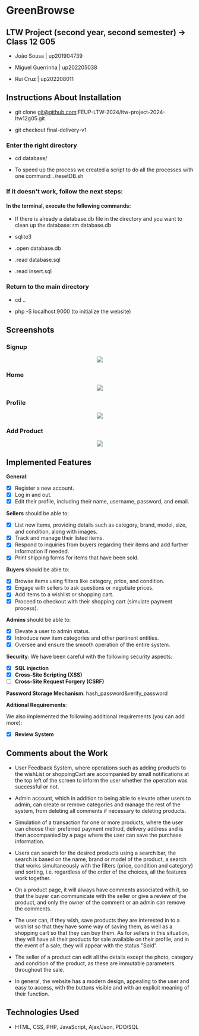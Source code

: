 # GreenBrowse

## LTW Project (second year, second semester) -> Class 12 G05

- João Sousa | up201904739

- Miguel Guerrinha | up202205038

- Rui Cruz | up202208011

## Instructions About Installation

- git clone git@github.com:FEUP-LTW-2024/ltw-project-2024-ltw12g05.git

- git checkout final-delivery-v1

### Enter the right directory

- cd database/

- To speed up the process we created a script to do all the processes with one command: ./resetDB.sh

### If it doesn't work, follow the next steps:

#### In the terminal, execute the following commands:

- If there is already a database.db file in the directory and you want to clean up the database: rm database.db

- sqlite3

- .open database.db

- .read database.sql

- .read insert.sql

### Return to the main directory

- cd ..

- php -S localhost:9000 (to initialize the website)

## Screenshots

### Signup

<p align="center" justify="center">
  <img src="images/screenshots/signup.png"/>
</p>

### Home

<p align="center" justify="center">
  <img src="images/screenshots/home1.png"/>
</p>

### Profile

<p align="center" justify="center">
  <img src="images/screenshots/profile.png"/>
</p>

### Add Product

<p align="center" justify="center">
  <img src="images/screenshots/seller.png"/>
</p>

## Implemented Features

**General**:

- [x] Register a new account.
- [x] Log in and out.
- [x] Edit their profile, including their name, username, password, and email.

**Sellers** should be able to:

- [x] List new items, providing details such as category, brand, model, size, and condition, along with images.
- [x] Track and manage their listed items.
- [x] Respond to inquiries from buyers regarding their items and add further information if needed.
- [x] Print shipping forms for items that have been sold.

**Buyers** should be able to:

- [x] Browse items using filters like category, price, and condition.
- [x] Engage with sellers to ask questions or negotiate prices.
- [x] Add items to a wishlist or shopping cart.
- [x] Proceed to checkout with their shopping cart (simulate payment process).

**Admins** should be able to:

- [x] Elevate a user to admin status.
- [x] Introduce new item categories and other pertinent entities.
- [x] Oversee and ensure the smooth operation of the entire system.

**Security**:
We have been careful with the following security aspects:

- [x] **SQL injection**
- [x] **Cross-Site Scripting (XSS)**
- [ ] **Cross-Site Request Forgery (CSRF)**

**Password Storage Mechanism**: hash_password&verify_password

**Aditional Requirements**:

We also implemented the following additional requirements (you can add more):

- [x] **Review System**

## Comments about the Work

- User Feedback System, where operations such as adding products to the wishList or shoppingCart are accompanied by small notifications at the top left of the screen to inform the user whether the operation was successful or not.

- Admin account, which in addition to being able to elevate other users to admin, can create or remove categories and manage the rest of the system, from deleting all comments if necessary to deleting products.

- Simulation of a transaction for one or more products, where the user can choose their preferred payment method, delivery address and is then accompanied by a page where the user can save the purchase information.

- Users can search for the desired products using a search bar, the search is based on the name, brand or model of the product, a search that works simultaneously with the filters (price, condition and category) and sorting, i.e. regardless of the order of the choices, all the features work together.

- On a product page, it will always have comments associated with it, so that the buyer can communicate with the seller or give a review of the product, and only the owner of the comment or an admin can remove the comments.

- The user can, if they wish, save products they are interested in to a wishlist so that they have some way of saving them, as well as a shopping cart so that they can buy them. As for sellers in this situation, they will have all their products for sale available on their profile, and in the event of a sale, they will appear with the status "Sold".

- The seller of a product can edit all the details except the photo, category and condition of the product, as these are immutable parameters throughout the sale.

- In general, the website has a modern design, appealing to the user and easy to access, with the buttons visible and with an explicit meaning of their function.

## Technologies Used

- HTML, CSS, PHP, JavaScript, Ajax/Json, PDO/SQL
